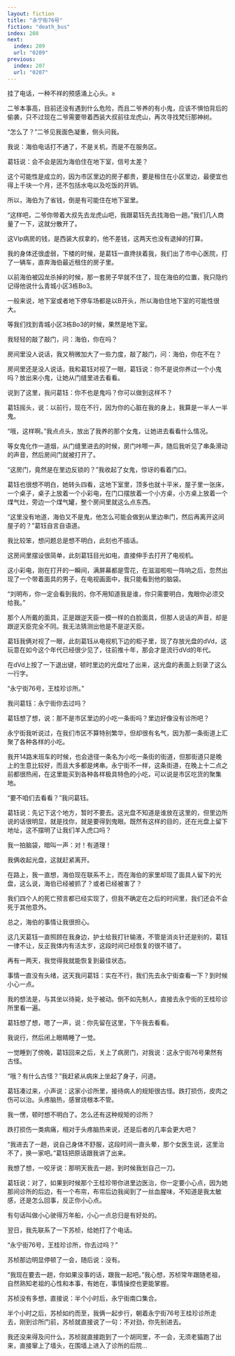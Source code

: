 ```yaml
---
layout: fiction
title: "永宁街76号"
fiction: "death_bus"
index: 208
next:
  index: 209
  url: "0209"
previous:
  index: 207
  url: "0207"
---
```

挂了电话，一种不祥的预感涌上心头。≥

二爷本事高，目前还没有遇到什么危险，而且二爷养的有小鬼，应该不惧怕背后的偷袭，只不过现在二爷需要带着西装大叔前往龙虎山，再次寻找梵衍那神树。

“怎么了？”二爷见我面色凝重，侧头问我。

我说：海伯电话打不通了，不是关机，而是不在服务区。

葛钰说：会不会是因为海伯住在地下室，信号太差？

这个可能性是成立的，因为市区里边的房子都贵，要是租住在小区里边，最便宜也得上千块一个月，还不包括水电以及吃饭的开销。

所以，海伯为了省钱，倒是有可能住在地下室里。

“这样吧，二爷你带着大叔先去龙虎山吧，我跟葛钰先去找海伯一趟。”我们几人商量了一下，这就分散开了。

这VIp病房的钱，是西装大叔拿的，他不差钱，这两天也没有退掉的打算。

我的身体还很虚弱，下楼的时候，是葛钰一直搀扶着我，我们出了市中心医院，打了一辆车，直奔海伯最近租住的房子里。

以前海伯被囚龙杀掉的时候，那一套房子早就不住了，现在海伯的位置，我只隐约记得他说什么青城小区3栋Bo3。

一般来说，地下室或者地下停车场都是以B开头，所以海伯住地下室的可能性很大。

等我们找到青城小区3栋Bo3的时候，果然是地下室。

我轻轻的敲了敲门，问：海伯，你在吗？

房间里没人说话，我又稍微加大了一些力度，敲了敲门，问：海伯，你在不在？

房间里还是没人说话，我和葛钰对视了一眼，葛钰说：你不是说你养过一个小鬼吗？放出来小鬼，让她从门缝里进去看看。

说到了这里，我问葛钰：你不也是鬼吗？你可以做到这样不？

葛钰摇头，说：以前行，现在不行，因为你的心脏在我的身上，我算是一半人一半鬼。

“哦，这样啊。”我点点头，放出了我养的那个女鬼，让她进去看看什么情况。

等女鬼化作一道烟，从门缝里进去的时候，房门咔嚓一声，随后我听见了串条滑动的声音，然后房间门就被打开了。

“这房门，竟然是在里边反锁的？”我收起了女鬼，惊讶的看着门口。

葛钰也很想不明白，她转头四看，这地下室里，顶多也就十平米，屋子里一张床，一个桌子，桌子上放着一个小彩电，在门口摆放着一个小方桌，小方桌上放着一个煤气灶，旁边一个煤气罐，整个房间里就这么点东西。

“这里没有地道，海伯又不是鬼，他怎么可能会做到从里边串门，然后再离开这间屋子的？”葛钰自言自语道。

我比较笨，想问题总是想不明白，此刻也不插话。

这房间里摆设很简单，此刻葛钰目光如电，直接伸手去打开了电视机。

这小彩电，刚在打开的一瞬间，满屏幕都是雪花，在滋滋啦啦一阵响之后，忽然出现了一个带着面具的男子，在电视画面中，我只能看到他的脑袋。

“刘明布，你一定会看到我的，你不用知道我是谁，你只需要明白，鬼眼你必须交给我。”

那个人所戴的面具，正是跟逆天臣一模一样的白脸面具，但那人说话的声音，却是跟逆天臣完全不同。我无法猜测出他是不是逆天臣。

葛钰我俩对视了一眼，此刻葛钰从电视机下边的柜子里，现了存放光盘的dVd，这玩意在如今这个年代已经很少见了，往前推十年，那会才是流行dVd的年代。

在dVd上按了一下退出键，顿时里边的光盘吐了出来，这光盘的表面上刻录了这么一行字。

“永宁街76号，王桂珍诊所。”

我问葛钰：永宁街你去过吗？

葛钰想了想，说：那不是市区里边的小吃一条街吗？里边好像没有诊所吧？

永宁街我听说过，在我们市区不算特别繁华，但却很有名气，因为那一条街道上汇聚了各种各样的小吃。

我开14路末班车的时候，也会途径一条名为小吃一条街的街道，但那街道只是晚上的生意比较好，而且大多都是烤串。永宁街不一样，这条街道，在晚上十二点之前都很热闹，在这里能买到各种各样极具特色的小吃，可以说是市区吃货的聚集地。

“要不咱们去看看？”我问葛钰。

葛钰说：先记下这个地方，暂时不要去。这光盘不知道是谁放在这里的，但里边所说的话很明显，就是找你，就是要得到鬼眼。既然有这样的目的，还在光盘上留下地址，这不摆明了让我们羊入虎口吗？

我一拍脑袋，暗叫一声：对！有道理！

我俩收起光盘，这就赶紧离开。

在路上，我一直想，海伯现在联系不上，而在海伯的家里却现了面具人留下的光盘，这么说，海伯已经被抓了？或者已经被害了？

我们四个人的死亡预言都已经实现了，但我不确定在之后的时间里，我们还会不会死于其他意外。

总之，海伯的事情让我很担心。

这几天葛钰一直照顾在我身边，护士给我打针输液，不管是消炎针还是别的，葛钰一律不让，反正我体内有活太岁，这段时间已经恢复的很不错了。

再有一两天，我觉得我就能恢复到最佳状态。

事情一直没有头绪，这天我问葛钰：实在不行，我们先去永宁街查看一下？到时候小心一点。

我的想法是，与其坐以待毙，处于被动。倒不如先制人，直接去永宁街的王桂珍诊所里看一遍。

葛钰想了想，嗯了一声，说：你先留在这里，下午我去看看。

我说行，然后闭上眼睛睡了一觉。

一觉睡到了傍晚，葛钰回来之后，关上了病房门，对我说：这永宁街76号果然有古怪。

“哦？有什么古怪？”我赶紧从病床上坐起了身子，问道。

葛钰凑过来，小声说：这家小诊所里，接待病人的规矩很古怪。跌打损伤，皮肉之伤可以治。头疼脑热，感冒烧根本不管。

我一愣，顿时想不明白了。怎么还有这种规矩的诊所？

跌打损伤一类病痛，相对于头疼脑热来说，还是后者的几率会更大吧？

“我进去了一趟，说自己身体不舒服，这段时间一直头晕，那个女医生说，这里治不了，换一家吧。”葛钰把原话跟我讲了出来。

我想了想，一咬牙说：那明天我去一趟，到时候我划自己一刀。

葛钰说：对了，如果到时候那个王桂珍带你进里边医治，你一定要小心点，因为她那间诊所的后边，有一个布帘，布帘后边我闻到了一丝血腥味，不知道是我太敏感，还是怎么回事，反正你小心点。

有句话叫做小心驶得万年船，小心一点总归是有好处的。

翌日，我先联系了一下苏桢，给她打了个电话。

“永宁街76号，王桂珍诊所，你去过吗？”

苏桢那边明显停顿了一会，随后说：没有。

“我现在要去一趟，你如果没事的话，跟我一起吧。”我心想，苏桢常年跟随老祖，自然熟知老祖的心性和本事，有她在，事情操控也更能掌握。

苏桢没有多想，直接说：半个小时后，永宁街南口集合。

半个小时之后，苏桢如约而至，我俩一起步行，朝着永宁街76号王桂珍诊所走去，刚到诊所门前，苏桢就直接说了一句：不对劲，你先别进去。

我还没来得及问什么，苏桢就直接跑到了一个胡同里，不一会，无须老猫跑了出来，直接窜上了墙头，在围墙上进入了诊所的后院...